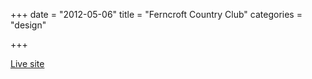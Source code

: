 +++
date = "2012-05-06"
title = "Ferncroft Country Club"
categories = "design"

+++

<p class="center"><a href="http://www.ferncroftcc.com/Club/Scripts/Home/home.asp" class="live-link">Live site</a></p>